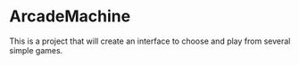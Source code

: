 # ArcadeMachine

This is a project that will create an interface to choose and play from several simple games.
